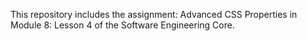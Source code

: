 This repository includes the assignment: Advanced CSS Properties in Module 8: Lesson 4 of the Software Engineering Core.